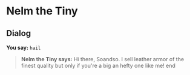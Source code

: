 # Nelm the Tiny
## Dialog

**You say:** `hail`



>**Nelm the Tiny says:** Hi there, Soandso. I sell leather armor of the finest quality but only if you're a big an hefty one like me!
end
